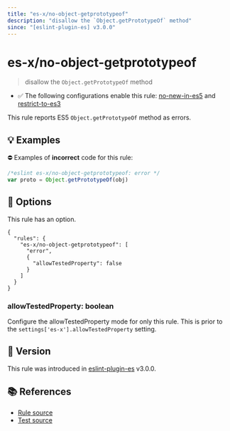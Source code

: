 ```yaml
---
title: "es-x/no-object-getprototypeof"
description: "disallow the `Object.getPrototypeOf` method"
since: "[eslint-plugin-es] v3.0.0"
---
```


# es-x/no-object-getprototypeof
> disallow the `Object.getPrototypeOf` method

- ✅ The following configurations enable this rule: [no-new-in-es5] and [restrict-to-es3]

This rule reports ES5 `Object.getPrototypeOf` method as errors.

## 💡 Examples

⛔ Examples of **incorrect** code for this rule:

<eslint-playground type="bad">

```js
/*eslint es-x/no-object-getprototypeof: error */
var proto = Object.getPrototypeOf(obj)
```

</eslint-playground>

## 🔧 Options

This rule has an option.

```jsonc
{
  "rules": {
    "es-x/no-object-getprototypeof": [
      "error",
      {
        "allowTestedProperty": false
      }
    ]
  }
}
```

### allowTestedProperty: boolean

Configure the allowTestedProperty mode for only this rule.
This is prior to the `settings['es-x'].allowTestedProperty` setting.

## 🚀 Version

This rule was introduced in [eslint-plugin-es] v3.0.0.

[eslint-plugin-es]: https://github.com/mysticatea/eslint-plugin-es

## 📚 References

- [Rule source](https://github.com/eslint-community/eslint-plugin-es-x/blob/master/lib/rules/no-object-getprototypeof.js)
- [Test source](https://github.com/eslint-community/eslint-plugin-es-x/blob/master/tests/lib/rules/no-object-getprototypeof.js)

[no-new-in-es5]: ../configs/index.md#no-new-in-es5
[restrict-to-es3]: ../configs/index.md#restrict-to-es3
